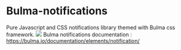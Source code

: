 # Bulma-notifications
Pure Javascript and CSS notifications library themed with Bulma css framework.
<img src="b-n_preview.png"/>
Bulma notifications documentation : https://bulma.io/documentation/elements/notification/
